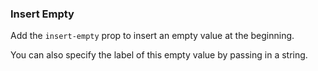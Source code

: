 ### Insert Empty

Add the `insert-empty` prop to insert an empty value at the beginning.

You can also specify the label of this empty value by passing in a string.
